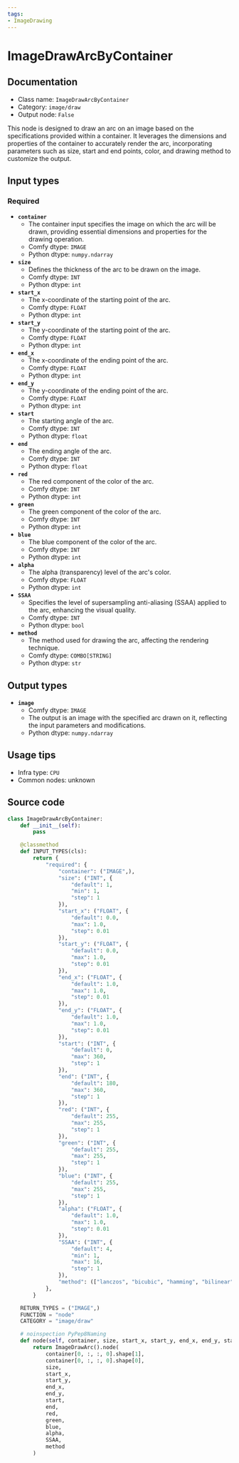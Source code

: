 ```yaml
---
tags:
- ImageDrawing
---
```


# ImageDrawArcByContainer
## Documentation
- Class name: `ImageDrawArcByContainer`
- Category: `image/draw`
- Output node: `False`

This node is designed to draw an arc on an image based on the specifications provided within a container. It leverages the dimensions and properties of the container to accurately render the arc, incorporating parameters such as size, start and end points, color, and drawing method to customize the output.
## Input types
### Required
- **`container`**
    - The container input specifies the image on which the arc will be drawn, providing essential dimensions and properties for the drawing operation.
    - Comfy dtype: `IMAGE`
    - Python dtype: `numpy.ndarray`
- **`size`**
    - Defines the thickness of the arc to be drawn on the image.
    - Comfy dtype: `INT`
    - Python dtype: `int`
- **`start_x`**
    - The x-coordinate of the starting point of the arc.
    - Comfy dtype: `FLOAT`
    - Python dtype: `int`
- **`start_y`**
    - The y-coordinate of the starting point of the arc.
    - Comfy dtype: `FLOAT`
    - Python dtype: `int`
- **`end_x`**
    - The x-coordinate of the ending point of the arc.
    - Comfy dtype: `FLOAT`
    - Python dtype: `int`
- **`end_y`**
    - The y-coordinate of the ending point of the arc.
    - Comfy dtype: `FLOAT`
    - Python dtype: `int`
- **`start`**
    - The starting angle of the arc.
    - Comfy dtype: `INT`
    - Python dtype: `float`
- **`end`**
    - The ending angle of the arc.
    - Comfy dtype: `INT`
    - Python dtype: `float`
- **`red`**
    - The red component of the color of the arc.
    - Comfy dtype: `INT`
    - Python dtype: `int`
- **`green`**
    - The green component of the color of the arc.
    - Comfy dtype: `INT`
    - Python dtype: `int`
- **`blue`**
    - The blue component of the color of the arc.
    - Comfy dtype: `INT`
    - Python dtype: `int`
- **`alpha`**
    - The alpha (transparency) level of the arc's color.
    - Comfy dtype: `FLOAT`
    - Python dtype: `int`
- **`SSAA`**
    - Specifies the level of supersampling anti-aliasing (SSAA) applied to the arc, enhancing the visual quality.
    - Comfy dtype: `INT`
    - Python dtype: `bool`
- **`method`**
    - The method used for drawing the arc, affecting the rendering technique.
    - Comfy dtype: `COMBO[STRING]`
    - Python dtype: `str`
## Output types
- **`image`**
    - Comfy dtype: `IMAGE`
    - The output is an image with the specified arc drawn on it, reflecting the input parameters and modifications.
    - Python dtype: `numpy.ndarray`
## Usage tips
- Infra type: `CPU`
- Common nodes: unknown


## Source code
```python
class ImageDrawArcByContainer:
    def __init__(self):
        pass

    @classmethod
    def INPUT_TYPES(cls):
        return {
            "required": {
                "container": ("IMAGE",),
                "size": ("INT", {
                    "default": 1,
                    "min": 1,
                    "step": 1
                }),
                "start_x": ("FLOAT", {
                    "default": 0.0,
                    "max": 1.0,
                    "step": 0.01
                }),
                "start_y": ("FLOAT", {
                    "default": 0.0,
                    "max": 1.0,
                    "step": 0.01
                }),
                "end_x": ("FLOAT", {
                    "default": 1.0,
                    "max": 1.0,
                    "step": 0.01
                }),
                "end_y": ("FLOAT", {
                    "default": 1.0,
                    "max": 1.0,
                    "step": 0.01
                }),
                "start": ("INT", {
                    "default": 0,
                    "max": 360,
                    "step": 1
                }),
                "end": ("INT", {
                    "default": 180,
                    "max": 360,
                    "step": 1
                }),
                "red": ("INT", {
                    "default": 255,
                    "max": 255,
                    "step": 1
                }),
                "green": ("INT", {
                    "default": 255,
                    "max": 255,
                    "step": 1
                }),
                "blue": ("INT", {
                    "default": 255,
                    "max": 255,
                    "step": 1
                }),
                "alpha": ("FLOAT", {
                    "default": 1.0,
                    "max": 1.0,
                    "step": 0.01
                }),
                "SSAA": ("INT", {
                    "default": 4,
                    "min": 1,
                    "max": 16,
                    "step": 1
                }),
                "method": (["lanczos", "bicubic", "hamming", "bilinear", "box", "nearest"],),
            },
        }

    RETURN_TYPES = ("IMAGE",)
    FUNCTION = "node"
    CATEGORY = "image/draw"

    # noinspection PyPep8Naming
    def node(self, container, size, start_x, start_y, end_x, end_y, start, end, red, green, blue, alpha, SSAA, method):
        return ImageDrawArc().node(
            container[0, :, :, 0].shape[1],
            container[0, :, :, 0].shape[0],
            size,
            start_x,
            start_y,
            end_x,
            end_y,
            start,
            end,
            red,
            green,
            blue,
            alpha,
            SSAA,
            method
        )

```
